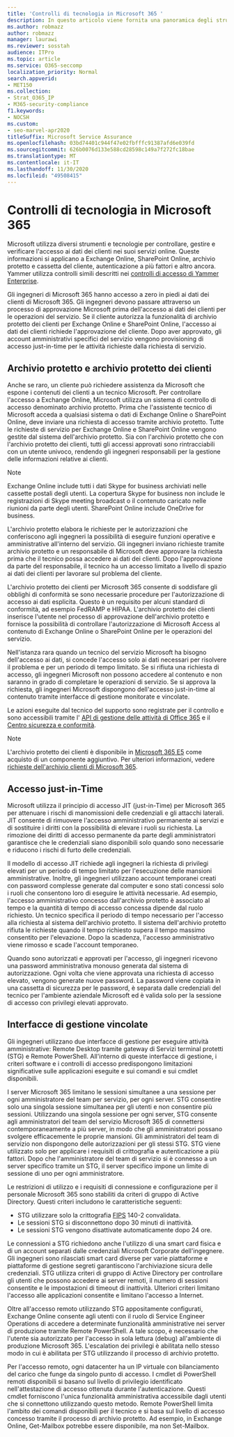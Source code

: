 ```yaml
---
title: 'Controlli di tecnologia in Microsoft 365 '
description: In questo articolo viene fornita una panoramica degli strumenti e delle tecnologie utilizzate da Microsoft per il controllo della tecnologia in Microsoft 365.
ms.author: robmazz
author: robmazz
manager: laurawi
ms.reviewer: sosstah
audience: ITPro
ms.topic: article
ms.service: O365-seccomp
localization_priority: Normal
search.appverid:
- MET150
ms.collection:
- Strat_O365_IP
- M365-security-compliance
f1.keywords:
- NOCSH
ms.custom:
- seo-marvel-apr2020
titleSuffix: Microsoft Service Assurance
ms.openlocfilehash: 03bd74401c944f47e02fbfffc91387afd6e039fd
ms.sourcegitcommit: 626b0076d133e588cd28598c149a7f272fc18bae
ms.translationtype: MT
ms.contentlocale: it-IT
ms.lasthandoff: 11/30/2020
ms.locfileid: "49508415"
---
```

# <a name="technology-controls-in-microsoft-365"></a>Controlli di tecnologia in Microsoft 365 

Microsoft utilizza diversi strumenti e tecnologie per controllare, gestire e verificare l'accesso ai dati dei clienti nei suoi servizi online. Queste informazioni si applicano a Exchange Online, SharePoint Online, archivio protetto e cassetta del cliente, autenticazione a più fattori e altro ancora. Yammer utilizza controlli simili descritti nei [controlli di accesso di Yammer Enterprise](assurance-yammer-enterprise-access-controls.md).

Gli ingegneri di Microsoft 365 hanno accesso a zero in piedi ai dati dei clienti di Microsoft 365. Gli ingegneri devono passare attraverso un processo di approvazione Microsoft prima dell'accesso ai dati dei clienti per le operazioni del servizio. Se il cliente autorizza la funzionalità di archivio protetto dei clienti per Exchange Online e SharePoint Online, l'accesso ai dati dei clienti richiede l'approvazione del cliente. Dopo aver approvato, gli account amministrativi specifici del servizio vengono provisioning di accesso just-in-time per le attività richieste dalla richiesta di servizio.

## <a name="lockbox-and-customer-lockbox"></a>Archivio protetto e archivio protetto dei clienti

Anche se raro, un cliente può richiedere assistenza da Microsoft che espone i contenuti dei clienti a un tecnico Microsoft. Per controllare l'accesso a Exchange Online, Microsoft utilizza un sistema di controllo di accesso denominato archivio protetto. Prima che l'assistente tecnico di Microsoft acceda a qualsiasi sistema o dati di Exchange Online o SharePoint Online, deve inviare una richiesta di accesso tramite archivio protetto. Tutte le richieste di servizio per Exchange Online e SharePoint Online vengono gestite dal sistema dell'archivio protetto. Sia con l'archivio protetto che con l'archivio protetto dei clienti, tutti gli accessi approvati sono rintracciabili con un utente univoco, rendendo gli ingegneri responsabili per la gestione delle informazioni relative ai clienti.

> [!NOTE]
> Exchange Online include tutti i dati Skype for business archiviati nelle cassette postali degli utenti. La copertura Skype for business non include le registrazioni di Skype meeting broadcast o il contenuto caricato nelle riunioni da parte degli utenti. SharePoint Online include OneDrive for business.

L'archivio protetto elabora le richieste per le autorizzazioni che conferiscono agli ingegneri la possibilità di eseguire funzioni operative e amministrative all'interno del servizio. Gli ingegneri inviano richieste tramite archivio protetto e un responsabile di Microsoft deve approvare la richiesta prima che il tecnico possa accedere ai dati dei clienti. Dopo l'approvazione da parte del responsabile, il tecnico ha un accesso limitato a livello di spazio ai dati dei clienti per lavorare sul problema del cliente.

L'archivio protetto dei clienti per Microsoft 365 consente di soddisfare gli obblighi di conformità se sono necessarie procedure per l'autorizzazione di accesso ai dati esplicita. Questo è un requisito per alcuni standard di conformità, ad esempio FedRAMP e HIPAA. L'archivio protetto dei clienti inserisce l'utente nel processo di approvazione dell'archivio protetto e fornisce la possibilità di controllare l'autorizzazione di Microsoft Access al contenuto di Exchange Online o SharePoint Online per le operazioni del servizio.

Nell'istanza rara quando un tecnico del servizio Microsoft ha bisogno dell'accesso ai dati, si concede l'accesso solo ai dati necessari per risolvere il problema e per un periodo di tempo limitato. Se si rifiuta una richiesta di accesso, gli ingegneri Microsoft non possono accedere al contenuto e non saranno in grado di completare le operazioni di servizio. Se si approva la richiesta, gli ingegneri Microsoft dispongono dell'accesso just-in-time al contenuto tramite interfacce di gestione monitorate e vincolate.

Le azioni eseguite dal tecnico del supporto sono registrate per il controllo e sono accessibili tramite l' [API di gestione delle attività di Office 365](https://docs.microsoft.com/office/office-365-management-api/get-started-with-office-365-management-apis) e il [Centro sicurezza e conformità](https://protection.office.com/).

>[!NOTE]
> L'archivio protetto dei clienti è disponibile in [Microsoft 365 E5](https://products.office.com/business/office-365-enterprise-e5-business-software) come acquisto di un componente aggiuntivo. Per ulteriori informazioni, vedere [richieste dell'archivio clienti di Microsoft 365](https://support.office.com/article/Office-365-Customer-Lockbox-Requests-36f9cdd1-e64c-421b-a7e4-4a54d16440a2).

## <a name="just-in-time-access"></a>Accesso just-in-Time

Microsoft utilizza il principio di accesso JIT (just-in-Time) per Microsoft 365 per attenuare i rischi di manomissioni delle credenziali e gli attacchi laterali. JIT consente di rimuovere l'accesso amministrativo permanente ai servizi e di sostituire i diritti con la possibilità di elevare i ruoli su richiesta. La rimozione dei diritti di accesso permanente da parte degli amministratori garantisce che le credenziali siano disponibili solo quando sono necessarie e riducono i rischi di furto delle credenziali.

Il modello di accesso JIT richiede agli ingegneri la richiesta di privilegi elevati per un periodo di tempo limitato per l'esecuzione delle mansioni amministrative. Inoltre, gli ingegneri utilizzano account temporanei creati con password complesse generate dal computer e sono stati concessi solo i ruoli che consentono loro di eseguire le attività necessarie. Ad esempio, l'accesso amministrativo concesso dall'archivio protetto è associato al tempo e la quantità di tempo di accesso concessa dipende dal ruolo richiesto. Un tecnico specifica il periodo di tempo necessario per l'accesso alla richiesta al sistema dell'archivio protetto. Il sistema dell'archivio protetto rifiuta le richieste quando il tempo richiesto supera il tempo massimo consentito per l'elevazione. Dopo la scadenza, l'accesso amministrativo viene rimosso e scade l'account temporaneo.

Quando sono autorizzati e approvati per l'accesso, gli ingegneri ricevono una password amministrativa monouso generata dal sistema di autorizzazione. Ogni volta che viene approvata una richiesta di accesso elevato, vengono generate nuove password. La password viene copiata in una cassetta di sicurezza per le password, è separata dalle credenziali del tecnico per l'ambiente aziendale Microsoft ed è valida solo per la sessione di accesso con privilegi elevati approvato.

## <a name="constrained-management-interfaces"></a>Interfacce di gestione vincolate

Gli ingegneri utilizzano due interfacce di gestione per eseguire attività amministrative: Remote Desktop tramite gateway di Servizi terminal protetti (STG) e Remote PowerShell. All'interno di queste interfacce di gestione, i criteri software e i controlli di accesso predispongono limitazioni significative sulle applicazioni eseguite e sui comandi e sui cmdlet disponibili.

I server Microsoft 365 limitano le sessioni simultanee a una sessione per ogni amministratore del team per servizio, per ogni server. STG consentire solo una singola sessione simultanea per gli utenti e non consentire più sessioni. Utilizzando una singola sessione per ogni server, STG consente agli amministratori del team del servizio Microsoft 365 di connettersi contemporaneamente a più server, in modo che gli amministratori possano svolgere efficacemente le proprie mansioni. Gli amministratori del team di servizio non dispongono delle autorizzazioni per gli stessi STG. STG viene utilizzato solo per applicare i requisiti di crittografia e autenticazione a più fattori. Dopo che l'amministratore del team di servizio si è connesso a un server specifico tramite un STG, il server specifico impone un limite di sessione di uno per ogni amministratore.

Le restrizioni di utilizzo e i requisiti di connessione e configurazione per il personale Microsoft 365 sono stabiliti da criteri di gruppo di Active Directory. Questi criteri includono le caratteristiche seguenti:

- STG utilizzare solo la crittografia [FIPS](https://www.microsoft.com/TrustCenter/Compliance/FIPS) 140-2 convalidata.
- Le sessioni STG si disconnettono dopo 30 minuti di inattività.
- Le sessioni STG vengono disattivate automaticamente dopo 24 ore.

Le connessioni a STG richiedono anche l'utilizzo di una smart card fisica e di un account separati dalle credenziali Microsoft Corporate dell'ingegnere. Gli ingegneri sono rilasciati smart card diverse per varie piattaforme e piattaforme di gestione segreti garantiscono l'archiviazione sicura delle credenziali. STG utilizza criteri di gruppo di Active Directory per controllare gli utenti che possono accedere ai server remoti, il numero di sessioni consentite e le impostazioni di timeout di inattività. Ulteriori criteri limitano l'accesso alle applicazioni consentite e limitano l'accesso a Internet.

Oltre all'accesso remoto utilizzando STG appositamente configurati, Exchange Online consente agli utenti con il ruolo di Service Engineer Operations di accedere a determinate funzionalità amministrative nei server di produzione tramite Remote PowerShell. A tale scopo, è necessario che l'utente sia autorizzato per l'accesso in sola lettura (debug) all'ambiente di produzione Microsoft 365. L'escalation dei privilegi è abilitata nello stesso modo in cui è abilitata per STG utilizzando il processo di archivio protetto.

Per l'accesso remoto, ogni datacenter ha un IP virtuale con bilanciamento del carico che funge da singolo punto di accesso. I cmdlet di PowerShell remoti disponibili si basano sul livello di privilegio identificato nell'attestazione di accesso ottenuta durante l'autenticazione. Questi cmdlet forniscono l'unica funzionalità amministrativa accessibile dagli utenti che si connettono utilizzando questo metodo. Remote PowerShell limita l'ambito dei comandi disponibili per il tecnico e si basa sul livello di accesso concesso tramite il processo di archivio protetto. Ad esempio, in Exchange Online, Get-Mailbox potrebbe essere disponibile, ma non Set-Mailbox.
